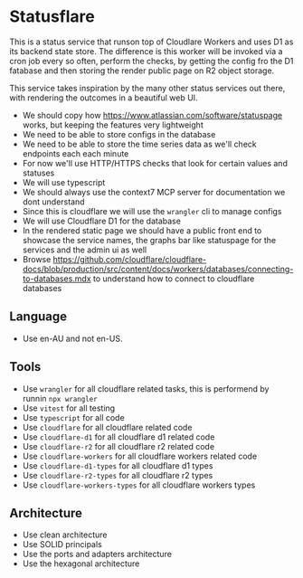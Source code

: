 # Statusflare

This is a status service that runson top of Cloudlare Workers and uses D1 as its backend state store. The difference is this worker will be invoked via a cron job every so often, perform the checks, by getting the config fro the D1 fatabase and then storing the render public page on R2 object storage.

This service takes inspiration by the many other status services out there, with rendering the outcomes in a beautiful web UI.

- We should copy how https://www.atlassian.com/software/statuspage works, but keeping the features very lightweight
- We need to be able to store configs in the database
- We need to be able to store the time series data as we'll check endpoints each each minute
- For now we'll use HTTP/HTTPS checks that look for certain values and statuses
- We will use typescript
- We should always use the context7 MCP server for documentation we dont understand
- Since this is cloudflare we will use the `wrangler` cli to manage configs
- We will use Cloudflare D1 for the database
- In the rendered static page we should have a public front end to showcase the service names, the graphs bar like statuspage for the services and the admin ui as well
- Browse https://github.com/cloudflare/cloudflare-docs/blob/production/src/content/docs/workers/databases/connecting-to-databases.mdx to understand how to connect to cloudflare databases

## Language

- Use en-AU and not en-US.

## Tools

- Use `wrangler` for all cloudflare related tasks, this is performend by runnin `npx wrangler`
- Use `vitest` for all testing
- Use `typescript` for all code
- Use `cloudflare` for all cloudflare related code
- Use `cloudflare-d1` for all cloudflare d1 related code
- Use `cloudflare-r2` for all cloudflare r2 related code
- Use `cloudflare-workers` for all cloudflare workers related code
- Use `cloudflare-d1-types` for all cloudflare d1 types
- Use `cloudflare-r2-types` for all cloudflare r2 types
- Use `cloudflare-workers-types` for all cloudflare workers types

## Architecture

- Use clean architecture
- Use SOLID principals
- Use the ports and adapters architecture
- Use the hexagonal architecture
